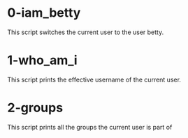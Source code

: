 # 0-iam_betty
   This script  switches the current user to the user betty.

# 1-who_am_i
   This script prints the effective username of the current user.

# 2-groups
   This script prints all the groups the current user is part of   
